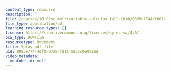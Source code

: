 ```yaml
---
content_type: resource
description: ''
file: /courses/18-02sc-multivariable-calculus-fall-2010/0895e7744df007a8fd1a58b7c0e9916d_jUrPIbJWpOA.pdf
file_type: application/pdf
learning_resource_types: []
license: https://creativecommons.org/licenses/by-nc-sa/4.0/
ocw_type: OCWFile
resourcetype: Document
title: 3play pdf file
uid: 0895e774-4df0-07a8-fd1a-58b7c0e9916d
video_metadata:
  youtube_id: null
---
```

